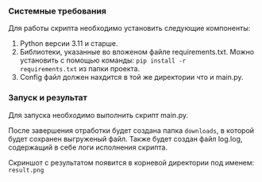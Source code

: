 ### Системные требования

Для работы скрипта необходимо установить следующие компоненты:
1.  Python версии 3.11  и старше.
2.  Библиотеки, указанные во вложеном файле requirements.txt. Можно установить с помощью команды: <code>pip install -r requirements.txt</code> из папки проекта.
4.  Config файл должен нахдится в той же директории что и main.py.

### Запуск и результат
Для запуска необходимо выполнить скрипт main.py.

После завершения отработки будет создана папка `downloads`, в которой будет сохранен выгруженый файл. Также будет создан файл log.log, содержащий в себе логи исполнения скрипта.

Скриншот с результатом появится в корневой директории под именем: `result.png`

